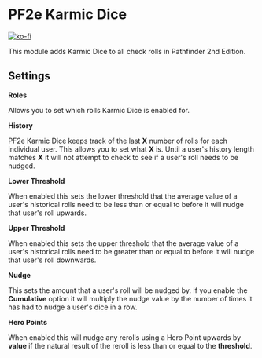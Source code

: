 # PF2e Karmic Dice

[![ko-fi](https://ko-fi.com/img/githubbutton_sm.svg)](https://ko-fi.com/Z8Z6ZHDNA)

This module adds Karmic Dice to all check rolls in Pathfinder 2nd Edition.

## Settings

**Roles**

Allows you to set which rolls Karmic Dice is enabled for.

**History**

PF2e Karmic Dice keeps track of the last **X** number of rolls for each individual user. This allows you to set what **X** is. Until a user's history length matches **X** it will not attempt to check to see if a user's roll needs to be nudged.

**Lower Threshold**

When enabled this sets the lower threshold that the average value of a user's historical rolls need to be less than or equal to before it will nudge that user's roll upwards.

**Upper Threshold**

When enabled this sets the upper threshold that the average value of a user's historical rolls need to be greater than or equal to before it will nudge that user's roll downwards.

**Nudge**

This sets the amount that a user's roll will be nudged by. If you enable the **Cumulative** option it will multiply the nudge value by the number of times it has had to nudge a user's dice in a row.

**Hero Points**

When enabled this will nudge any rerolls using a Hero Point upwards by **value** if the natural result of the reroll is less than or equal to the **threshold**.
